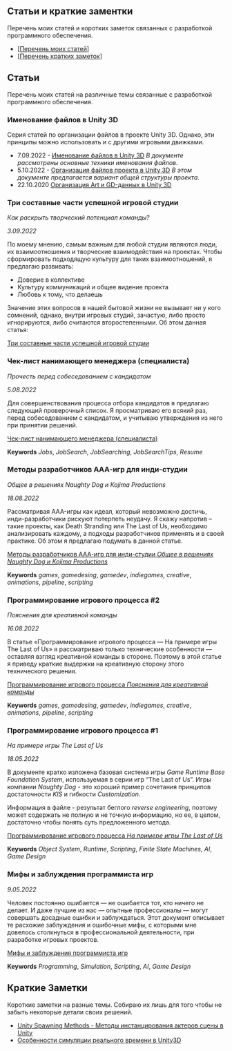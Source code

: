 ## Статьи и краткие заментки

Перечень моих статей и коротких заметок связанных с разработкой программного обеспечения. 

- [[Перечень моих статей](#статьи)]
- [[Перечень кратких заметок](#краткие-заметки)] 

## Статьи

Перечень моих статей на различные темы связанные с разработкой программного обеспечения. 

### Именование файлов в Unity 3D

Серия статей по организации файлов в проекте Unity 3D. Однако, эти принципы можно использовать и с другими игровыми движками.

- 7.09.2022 - [Именование файлов в Unity 3D](https://docs.google.com/document/d/e/2PACX-1vS3qR_vg_-AnNhv7eWRRUbA8_4-ssVMO2dpC5t2GLzU101CbTGHAxcUVCsRmgXSkyizKkovPKNUnAHx/pub#h.u8291nlml1yw) _В документе рассмотрены основные техники именования файлов._
- 5.10.2022 - [Организация файлов проекта в Unity 3D](https://docs.google.com/document/d/e/2PACX-1vRpuEZvmRUyhuAUDPyyZ-aw4TkZ9ASXlQPstAYfNOCmh8LHSSvoh_6C4wmdh-oOQ2kDXmMIERFwbHiq/pub) _В этом документе предлагается вариант общей структуры проекта._
- 22.10.2020 [Организация Art и GD-данных в Unity 3D](https://docs.google.com/document/d/e/2PACX-1vTnqYfYVQCO-g15ix6BleTnnTVPP78fDevvDs7e0zTl2Gv27bzd6re7T3Rh0nyEyLwrcI-vhkRq3vce/pub#id.e30rzkidxxtw)

### Три составные части успешной игровой студии

_Как раскрыть творческий потенциал команды?_

_3.09.2022_

По моему мнению, самым важным для любой студии являются люди, их взаимоотношения и творческие взаимодействия на проектах. Чтобы сформировать подходящую культуру для таких взаимоотношений, я предлагаю развивать:

- Доверие в коллективе
- Культуру коммуникаций и общее видение проекта
- Любовь к тому, что делаешь

Значение этих вопросов в нашей бытовой жизни не вызывает ни у кого сомнений, однако, внутри игровых студий, зачастую, либо просто игнорируются, либо считаются второстепенными. Об этом данная статья:

[Три составные части успешной игровой студии](https://docs.google.com/document/d/e/2PACX-1vR4wdr1pJ59e6yJ3TOFRTnNyBJ3Za_xjlVOMJNWRSi9PJ0ANtXWhkpWmiN6g_5n6txgfdiY1gSom73X/pub)

### Чек-лист нанимающего менеджера (специалиста)

_Прочесть перед собеседованием с кандидатом_

_5.08.2022_

Для совершенствования процесса отбора кандидатов я предлагаю следующий проверочный список. Я просматриваю его всякий раз, перед собеседованием с кандидатом, и учитываю утверждения из него при принятии решений.

[Чек-лист нанимающего менеджера (специалиста)](https://docs.google.com/document/d/e/2PACX-1vS8-1iUp4yFa3FYkX7MFRzjld9ik87vrk3Hg2H3TYC1H3Xj2j5ejgdmkgmdzZTYnc82-IkE5Kg-OMd5/pub)

**Keywords** _Jobs_, _JobSearch_, _JobSearching_, _JobSearchTips_, _Resume_

### Методы разработчиков ААА-игр для инди-студии 

_Общее в решениях Naughty Dog и Kojima Productions_

_18.08.2022_

Рассматривая AAA-игры как идеал, который невозможно достичь, инди-разработчики рискуют потерпеть неудачу. Я скажу напротив – такие проекты, как Death Stranding или The Last of Us, необходимо анализировать каждому, а подходы разработчиков применять и в своей практике. Об этом я предлагаю подумать в данной статье.

[Методы разработчиков ААА-игр для инди-студии _Общее в решениях Naughty Dog и Kojima Productions_](https://docs.google.com/document/d/e/2PACX-1vQMQ9cl63Sk3agu_Fz0Gf1XCber4bU4HNFwDKYFZJWSNM-g-gOzNgMdcO7aXw8xPz9mwdcdFwCbU3ym/pub)

**Keywords** _games_, _gamedesing_, _gamedev_, _indiegames_, _creative_, _animations_,  _pipeline_, _scripting_

### Программирование игрового процесса #2

_Пояснения для креативной команды_ 

_16.08.2022_

В статье «Программирование игрового процесса — На примере игры The Last of Us» я рассматриваю только технические особенности — оставляя взгляд креативной команды в стороне. Поэтому в этой статье я приведу краткие выдержки на креативную сторону этого технического решения.

[Программирование игрового процесса _Пояснения для креативной команды_](https://docs.google.com/document/d/e/2PACX-1vSUy3AK03HaCGqjjiuuVVqfiFTGcdesL-f5VEdzvTILd3OFax75-0CV0RLK_G2JRi7_Ys_VgGZ7XKcf/pub)

**Keywords** _games_, _gamedesing_, _gamedev_, _indiegames_, _creative_, _animations_,  _pipeline_, _scripting_

### Программирование игрового процесса #1

_На примере игры The Last of Us_ 

_18.05.2022_

В документе кратко изложена базовая система игры _Game Runtime Base Foundation System_, используемая в серии игр “The Last of Us”. Игры компании _Naughty Dog_ - это хороший пример сочетания принципов достаточности _KIS_ и гибкости _Customization_.

Информация в файле - результат беглого _reverse engineering_, поэтому может содержать не полную и не точную информацию, но ее, в целом, достаточно чтобы понять суть предложенного метода.

[Программирование игрового процесса _На примере игры The Last of Us_](https://drive.google.com/file/d/16Qsj_bQzOnvqss9vPU-P3rc8dkQzjkO1/view?usp=sharing)

**Keywords** _Object System_, _Runtime_, _Scripting_, _Finite State Machines_, _AI_, _Game Design_

### Мифы и заблуждения программиста игр

 _9.05.2022_

Человек постоянно ошибается — не ошибается тот, кто ничего не делает. И даже лучшие из нас — опытные профессионалы — могут совершать досадные ошибки и заблуждаться. Этот документ описывает те расхожие заблуждения и ошибочные мифы, с которыми мне довелось столкнуться в профессиональной деятельности, при разработке игровых проектов.

[Мифы и заблуждения программиста игр](https://docs.google.com/document/d/e/2PACX-1vTbXMLVn-BG5nWvkXAVqVxqcduZHD78_4oxHJKqClbGva3q3DTfOAUD0jmKqGO3Vn0Hgo9zkRneUbQv/pub)

**Keywords** _Programming_, _Simulation_, _Scripting_, _AI_, _Game Design_

## Краткие Заметки

Короткие заметки на разные темы. Собираю их лишь для того чтобы не забыть некоторые детали своих решений. 

- [Unity Spawning Methods - Методы инстанцирования актеров сцены в Unity](https://docs.google.com/document/d/e/2PACX-1vR0pweSEJBM1_tijpxbuWvuoJ2URe8sqe_T6nSSsJCQL_MU0G8MLa1iqpKTRXkwkN73T7tSSbsPiORi/pub)
- [Особенности симуляции реального времени в Unity3D](https://docs.google.com/document/d/e/2PACX-1vQtzwW3zTA0COR5hWaUmwypO1qGHSPsl--Bl1te4aqy6N7OrbswYXQYXSXBbwuqvAKu2-uRasMQBI2H/pub)
